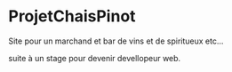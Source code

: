 # ProjetChaisPinot

Site pour un marchand et bar de vins et de spiritueux etc...

suite à un stage pour devenir devellopeur web.
